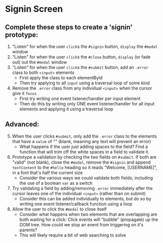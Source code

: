 # Signin Screen

## Complete these steps to create a 'signin' prototype:

1. "Listen" for when the user `click`s the `#signin` button, `display` the `#modal` window
2. "Listen" for when the user `click`s the `#close` button, `display` (or fade out) out the `#modal` window
3. "Listen" for when the user `click`s the `#submit` button, add an `.error` class to both `<input>` elements
   - First apply the class to each elementById
   - Then try applying to all `input` using a traversal loop of some kind
4. Remove the `.error` class from any individual `<input>` when the cursor give it `focus`
   - First try writing one event listener/handler per input element
   - Then do this by writing only ONE event listener/handler for all input elements and applying it using a traversal loop

## Advanced:

5. When the user clicks `#submit`, only add the `.error` class to the elements that have a `value` of "" (blank, meaning any text will prevent an error)
   - What happens if the user just adding spaces to the field? Find a function that will trim off the white spaces in a field to validate it.
6. Prototype a validation by checking the two fields on `#submit`. If both are "valid" (not blank), close the `#modal`, remove the `#signin` and append `textContent` to the `#hello` heading so it reads "Welcome, [USERNAME]", in a font that's half the current size
   - Consider the various ways we could validate both fields, including the use of a boolean `var` as a switch
7. Try validating a field by adding/removing `.error` immediately after the cursor leaves one of the individual `<input>` (rather than on submit)
   - Consider this can be added individually to elements, but do so by writing one event listener/callback function using a loop
8. Allow the user to click the `#modal` to close itself
   - Consider what happens when two elements that are overlapping are both waiting for a click: Click events will "bubble" (propagate) up the DOM tree. How could we stop an event from triggering on it's parents?
   - This will likely require a bit of web searching to solve
